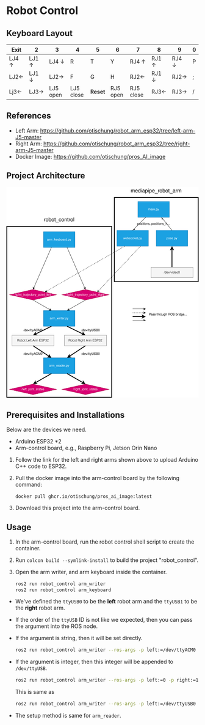 # Robot Control

## Keyboard Layout

| Exit  | 2     | 3        | 4         | 5         | 6        | 7         | 8     | 9     | 0    |
| ----- | ----- | -------- | --------- | --------- | -------- | --------- | ----- | ----- | ---- |
| LJ4 ↑ | LJ1 ↑ | LJ4 ↓    | R         | T         | Y        | RJ4 ↑     | RJ1 ↑ | RJ4 ↓ | P    |
| LJ2←  | LJ1 ↓ | LJ2→     | F         | G         | H        | RJ2←      | RJ1 ↓ | RJ2→  | ;    |
| Lj3←  | LJ3→  | LJ5 open | LJ5 close | **Reset** | RJ5 open | RJ5 close | RJ3←  | RJ3→  | /    |



## References

- Left Arm: https://github.com/otischung/robot_arm_esp32/tree/left-arm-J5-master
- Right Arm: https://github.com/otischung/robot_arm_esp32/tree/right-arm-J5-master
- Docker Image: https://github.com/otischung/pros_AI_image



## Project Architecture

![robot_arm_architecture.drawio](./img/robot_arm_architecture.drawio.svg)



## Prerequisites and Installations

 Below are the devices we need.

- Arduino ESP32 *2
- Arm-control board, e.g., Raspberry Pi, Jetson Orin Nano

1. Follow the link for the left and right arms shown above to upload Arduino C++ code to ESP32.

2. Pull the docker image into the arm-control board by the following command:

   ```
   docker pull ghcr.io/otischung/pros_ai_image:latest
   ```

3. Download this project into the arm-control board.



## Usage

1. In the arm-control board, run the robot control shell script to create the container.

2. Run `colcon build --symlink-install` to build the project "robot_control".

3. Open the arm writer, and arm keyboard inside the container.

   ```
   ros2 run robot_control arm_writer
   ros2 run robot_control arm_keyboard
   ```

- We've defined the `ttyUSB0` to be the **left** robot arm and the `ttyUSB1` to be the **right** robot arm.

- If the order of the `ttyUSB` ID is not like we expected, then you can pass the argument into the ROS node.

- If the argument is string, then it will be set directly.

  ```bash
  ros2 run robot_control arm_writer --ros-args -p left:=/dev/ttyACM0 -p right:=/dev/ttyUSB0
  ```
  
- If the argument is integer, then this integer will be appended to `/dev/ttyUSB`. 

  ```bash
  ros2 run robot_control arm_writer --ros-args -p left:=0 -p right:=1
  ```

  This is same as

  ```bash
  ros2 run robot_control arm_writer --ros-args -p left:=/dev/ttyUSB0 -p right:=/dev/ttyUSB1
  ```

- The setup method is same for `arm_reader`.
